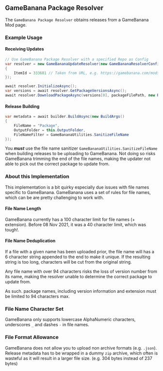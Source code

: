 ## GameBanana Package Resolver

The `GameBanana Package Resolver` obtains releases from a GameBanana Mod page.

### Example Usage

#### Receiving Updates
```csharp
// Use GameBanana Package Resolver with a specified Repo as Config
var resolver = new GameBananaUpdateResolver(new GameBananaResolverConfiguration()
{
    ItemId = 333681 // Taken from URL, e.g. https://gamebanana.com/mods/333681
});

await resolver.InitializeAsync();
var versions = await resolver.GetPackageVersionsAsync();
await resolver.DownloadPackageAsync(versions[0], packageFilePath, new ReleaseMetadataVerificationInfo() { FolderPath = this.OutputFolder });
```

#### Release Building

```csharp
var metadata = await builder.BuildAsync(new BuildArgs()
{
    FileName = "Package",
    OutputFolder = this.OutputFolder,
    FileNameFilter = GameBananaUtilities.SanitizeFileName
});
```

You ***must*** use the file name sanitizer `GameBananaUtilities.SanitizeFileName` when building releases to be uploading to GameBanana.
Not doing so risks GameBanana trimming the end of the file names, making the updater not able to pick out the correct package to update from.

### About this Implementation

This implementation is a bit quirky especially due issues with file names specific to GameBanana.
GameBanana uses a set of rules for file names, which can be are pretty challenging to work with.

#### File Name Length
GameBanana currently has a 100 character limit for file names (+ extension).
Before 08 Nov 2021, it was a 40 character limit, which was tough!. 

#### File Name Deduplication

If a file with a given name has been uploaded prior, the file name will has a 6 character string appended to the end to make it unique. 
If the resulting string is too long, characters will be cut from the original string.

Any file name with over 94 characters risks the loss of version number from its name,
making the resolver unable to determine the correct package to update from.

As such. package names, including version information and extension must be limited to 94 characters max.

### File Name Character Set
GameBanana only supports lowercase AlphaNumeric characters, underscores `_` and dashes `-` in file names.

### File Format Allowance
GameBanana does not allow you to upload non archive formats (e.g. `.json`).
Release metadata has to be wrapped in a dummy `zip` archive, which often is wasteful as it will result in a larger file size. (e.g. 304 bytes instead of 237 bytes)